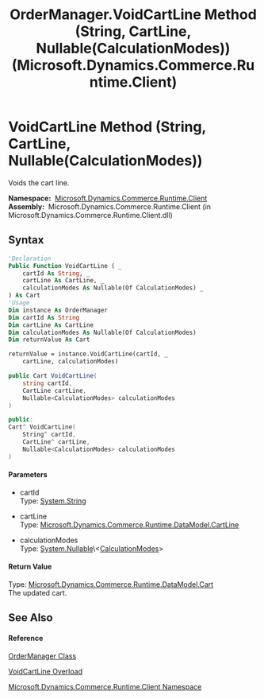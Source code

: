 ﻿---
title: OrderManager.VoidCartLine Method (String, CartLine, Nullable(CalculationModes)) (Microsoft.Dynamics.Commerce.Runtime.Client)
TOCTitle: VoidCartLine Method (String, CartLine, Nullable(CalculationModes))
ms:assetid: M:Microsoft.Dynamics.Commerce.Runtime.Client.OrderManager.VoidCartLine(System.String,Microsoft.Dynamics.Commerce.Runtime.DataModel.CartLine,System.Nullable{Microsoft.Dynamics.Commerce.Runtime.DataModel.CalculationModes})
ms:mtpsurl: https://technet.microsoft.com/en-us/library/microsoft.dynamics.commerce.runtime.client.ordermanager.voidcartline(v=AX.60)
ms:contentKeyID: 62215165
ms.date: 05/18/2015
mtps_version: v=AX.60
dev_langs:
- vb
- csharp
- c++
---

# VoidCartLine Method (String, CartLine, Nullable(CalculationModes))

Voids the cart line.

**Namespace:**  [Microsoft.Dynamics.Commerce.Runtime.Client](microsoft-dynamics-commerce-runtime-client-namespace.md)  
**Assembly:**  Microsoft.Dynamics.Commerce.Runtime.Client (in Microsoft.Dynamics.Commerce.Runtime.Client.dll)

## Syntax

``` vb
'Declaration
Public Function VoidCartLine ( _
    cartId As String, _
    cartLine As CartLine, _
    calculationModes As Nullable(Of CalculationModes) _
) As Cart
'Usage
Dim instance As OrderManager
Dim cartId As String
Dim cartLine As CartLine
Dim calculationModes As Nullable(Of CalculationModes)
Dim returnValue As Cart

returnValue = instance.VoidCartLine(cartId, _
    cartLine, calculationModes)
```

``` csharp
public Cart VoidCartLine(
    string cartId,
    CartLine cartLine,
    Nullable<CalculationModes> calculationModes
)
```

``` c++
public:
Cart^ VoidCartLine(
    String^ cartId, 
    CartLine^ cartLine, 
    Nullable<CalculationModes> calculationModes
)
```

#### Parameters

  - cartId  
    Type: [System.String](https://technet.microsoft.com/en-us/library/s1wwdcbf\(v=ax.60\))  

<!-- end list -->

  - cartLine  
    Type: [Microsoft.Dynamics.Commerce.Runtime.DataModel.CartLine](cartline-class-microsoft-dynamics-commerce-runtime-datamodel.md)  

<!-- end list -->

  - calculationModes  
    Type: [System.Nullable](https://technet.microsoft.com/en-us/library/b3h38hb0\(v=ax.60\))\<[CalculationModes](calculationmodes-enumeration-microsoft-dynamics-commerce-runtime-datamodel.md)\>  

#### Return Value

Type: [Microsoft.Dynamics.Commerce.Runtime.DataModel.Cart](cart-class-microsoft-dynamics-commerce-runtime-datamodel.md)  
The updated cart.  

## See Also

#### Reference

[OrderManager Class](ordermanager-class-microsoft-dynamics-commerce-runtime-client.md)

[VoidCartLine Overload](ordermanager-voidcartline-method-microsoft-dynamics-commerce-runtime-client.md)

[Microsoft.Dynamics.Commerce.Runtime.Client Namespace](microsoft-dynamics-commerce-runtime-client-namespace.md)

